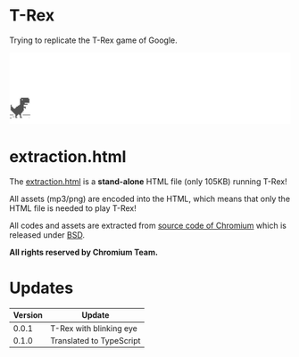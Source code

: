 # T-Rex

Trying to replicate the T-Rex game of Google.

![GOAL](./demo.gif)

# extraction.html

The [extraction.html](./extraction.html) is a **stand-alone** HTML file (only 105KB) running T-Rex!

All assets (mp3/png) are encoded into the HTML, which means that only the HTML file is needed to play T-Rex!

All codes and assets are extracted from [source code of Chromium](https://cs.chromium.org/chromium/src/components/neterror/?q=t-rex+package:%5Echromium$&dr=C) which is released under [BSD](http://www.linfo.org/bsdlicense.html).

**All rights reserved by Chromium Team.**

# Updates

Version | Update
---|---
0.0.1 | T-Rex with blinking eye
0.1.0 | Translated to TypeScript